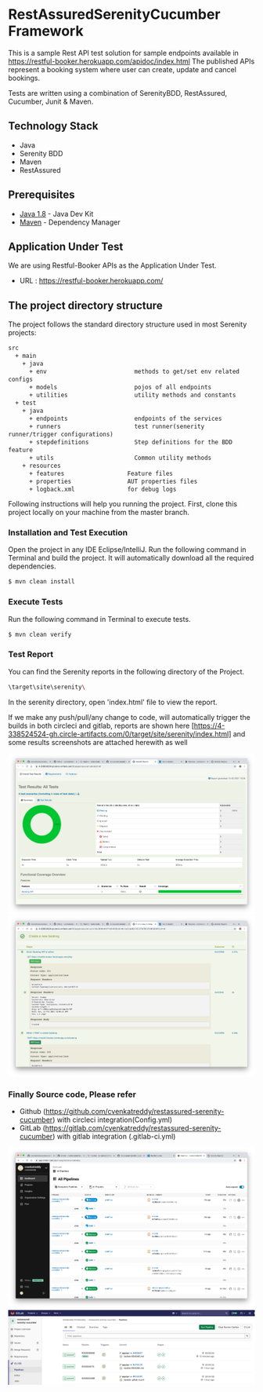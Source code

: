 # RestAssuredSerenityCucumber Framework

This is a sample Rest API test solution for sample endpoints available in https://restful-booker.herokuapp.com/apidoc/index.html The published APIs represent a booking system where user can create, update and cancel bookings.

Tests are written using a combination of SerenityBDD, RestAssured, Cucumber, Junit & Maven.

## Technology Stack

- Java
- Serenity BDD
- Maven
- RestAssured

## Prerequisites

* [Java 1.8](https://www.oracle.com/technetwork/java/javase/downloads/jdk8-downloads-2133151.html) - Java Dev Kit
* [Maven](https://maven.apache.org/download.cgi) - Dependency Manager

## Application Under Test

We are using Restful-Booker APIs as the Application Under Test.

* URL : https://restful-booker.herokuapp.com/

## The project directory structure
The project follows the standard directory structure used in most Serenity projects:

```Gherkin
src
  + main
    + java                          
      + env                         methods to get/set env related configs
      + models                      pojos of all endpoints
      + utilities                   utility methods and constants
  + test
    + java                          
      + endpoints                   endpoints of the services
      + runners                     test runner(senerity runner/trigger configurations)
      + stepdefinitions             Step definitions for the BDD feature
      + utils                       Common utility methods
    + resources
      + features                  Feature files
      + properties                AUT properties files
      + logback.xml               for debug logs
```
Following instructions will help you running the project. First, clone this project locally on your machine from the master branch.

### Installation and Test Execution

Open the project in any IDE Eclipse/IntelliJ. Run the following command in Terminal and build the project. It will automatically download all the required dependencies.

```sh
$ mvn clean install
```

### Execute Tests

Run the following command in Terminal to execute tests.

```sh
$ mvn clean verify
```

### Test Report

You can find the Serenity reports in the following directory of the Project.

```sh
\target\site\serenity\
```

In the serenity directory, open 'index.html' file to view the report.

If we make any push/pull/any change to code, will automatically trigger the builds in both circleci and gitlab, reports are shown here [https://4-338524524-gh.circle-artifacts.com/0/target/site/serenity/index.html] and some results screenshots are attached herewith as well

![Alt text](https://github.com/cvenkatreddy/restassured-serenity-cucumber/blob/master/Screenshot%202021-02-13%20at%2016.26.28.png)
![Alt text](https://github.com/cvenkatreddy/restassured-serenity-cucumber/blob/master/Screenshot%202021-02-13%20at%2016.28.35.png)

### Finally Source code, Please refer

* Github (https://github.com/cvenkatreddy/restassured-serenity-cucumber) with circleci integration(Config.yml)
* GitLab (https://gitlab.com/cvenkatreddy/restassured-serenity-cucumber) with gitlab integration (.gitlab-ci.yml)

![Alt text](https://github.com/cvenkatreddy/restassured-serenity-cucumber/blob/master/Screenshot%202021-02-13%20at%2016.25.22.png)
![Alt text](https://github.com/cvenkatreddy/restassured-serenity-cucumber/blob/master/Screenshot%202021-02-13%20at%2016.37.20.png)
